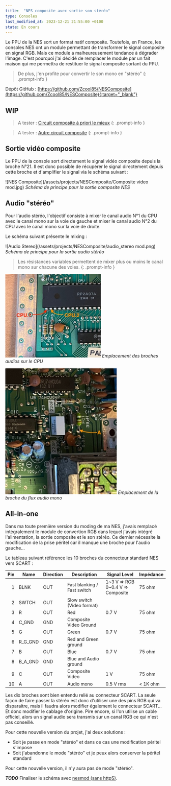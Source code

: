 ```yaml
---
title:  "NES composite avec sortie son stéréo"
type: Consoles
last_modified_at: 2023-12-21 21:55:00 +0100
state: En cours
---
```


Le PPU de la NES sort un format natif composite. Toutefois, en France, les consoles NES
ont un module permettant de transformer le signal composite en signal RGB. Mais ce module
a malheureusement tendance à dégrader l'image. C'est pourquoi j'ai décidé de remplacer le
module par un fait maison qui me permettra de restituer le signal composite sortant du PPU.

<!--more-->

> De plus, j'en profite pour convertir le son mono en "stéréo"
{: .prompt-info }

Dépôt GitHub : [https://github.com/Zcool85/NESComposite](https://github.com/Zcool85/NESComposite){:target="_blank"}

## WIP

> A tester : [Circuit composite à priori le mieux](https://www.nesdev.org/wiki/PPU_pinout)
{: .prompt-info }

> A tester : [Autre circuit composite](https://ctrl-alt-rees.com/2019-01-26-nintendo-famicom-composite-video-output-mod.html)
{: .prompt-info }

## Sortie vidéo composite

Le PPU de la console sort directement le signal vidéo composite depuis la broche N°21. Il est donc
possible de récupérer le signal directement depuis cette broche et d'amplifier le signal via le
schéma suivant :

![NES Composite](/assets/projects/NESComposite/Composite video mod.jpg)
_Schéma de principe pour la sortie composite NES_

## Audio "stéréo"

Pour l'audio stéréo, l'objectif consiste à mixer le canal audio N°1 du CPU avec le canal mono sur la voie de gauche et
mixer le canal audio N°2 du CPU avec le canal mono sur la voie de droite.

Le schéma suivant présente le mixing :

![Audio Stereo](/assets/projects/NESComposite/audio_stereo mod.png)
_Schéma de principe pour la sortie audio stéréo_

> Les résistances variables permettent de mixer plus ou moins le canal mono sur chacune des voies.
{: .prompt-info }

![Broches audio du CPU](/assets/projects/NESComposite/audio_cpu.jpeg)
_Emplacement des broches audios sur le CPU_

![Flux audio mono](/assets/projects/NESComposite/audio_mono.jpeg)
_Emplacement de la broche du flux audio mono_

## All-in-one

Dans ma toute première version du moding de ma NES, j'avais remplacé intégralement le module de convertion RGB
dans lequel j'avais intégré l'alimentation, la sortie composite et le son stéréo. Ce dernier nécessite la
modification de la prise péritel car il manque une broche pour l'audio gauche...

Le tableau suivant référence les 10 broches du connecteur standard NES vers SCART :

| Pin | Name    | Direction | Description             | Signal Level | Impédance
|----:|---------|-----------|-------------------------|--------------|----------
| 1   | BLNK    | OUT       | Fast blanking / Fast switch | 1~3 V => RGB<br />0~0.4 V => Composite | 75 ohm
| 2   | SWTCH   | OUT       | Slow switch (Video format) |              |
| 3   | R       | OUT       | Red                     | 0.7 V        | 75 ohm
| 4   | C_GND   | GND       | Composite Video Ground  |              |
| 5   | G       | OUT       | Green                   | 0.7 V        | 75 ohm
| 6   | R_G_GND | GND       | Red and Green ground    |              |
| 7   | B       | OUT       | Blue                    | 0.7 V        | 75 ohm
| 8   | B_A_GND | GND       | Blue and Audio ground   |              |
| 9   | C       | OUT       | Composite Video         | 1 V         | 75 ohm
| 10  | A       | OUT       | Audio mono              | 0.5 V rms    | < 1K ohm

Les dix broches sont bien entendu relié au connecteur SCART. La seule façon de faire passer la stéréo
est donc d'utiliser une des pins RGB qui va disparaitre, mais il faudra alors modifier également
le connecteur SCART... Et donc modifier le cablage d'origine. Pire encore, si l'on utilise un cable
officiel, alors un signal audio sera transmis sur un canal RGB ce qui n'est pas conseillé.

Pour cette nouvelle version du projet, j'ai deux solutions :

- Soit je passe en mode "stéréo" et dans ce cas une modification péritel s'impose
- Soit j'abandonne le mode "stéréo" et je peux alors conserver la péritel standard

Pour cette nouvelle version, il n'y aura pas de mode "stéréo".

***TODO***
Finaliser le schéma avec [nesmod (sans httpS)](https://rnc.free.fr/nesmod/).
